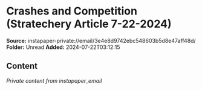 # Crashes and Competition (Stratechery Article 7-22-2024)

**Source:** instapaper-private://email/3e4e8d9742ebc548603b5d8e47aff48d/
**Folder:** Unread
**Added:** 2024-07-22T03:12:15




## Content
*Private content from instapaper_email*
